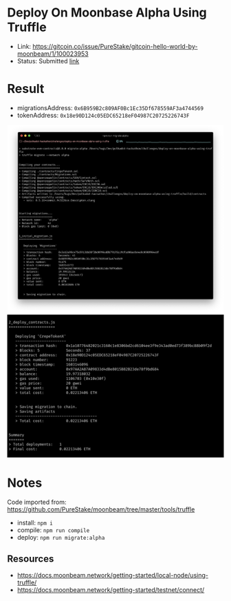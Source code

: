# Deploy On Moonbase Alpha Using Truffle

- Link: https://gitcoin.co/issue/PureStake/gitcoin-hello-world-by-moonbeam/1/100023953
- Status: Submitted [link](./addresses.txt)

# Result

- migrationsAddress: `0x6B959B2c809AF0Bc1Ec35Df678559AF3a4744569`
- tokenAddress: `0x18e90D124c05EDC65218eF04987C20725226743F`

![migrations](./docs/deployMigrations.png "deploy migrations")
![token](./docs/token.png "deploy token")

# Notes

Code imported from: https://github.com/PureStake/moonbeam/tree/master/tools/truffle

- install: `npm i`
- compile: `npm run compile`
- deploy: `npm run migrate:alpha`

## Resources

- https://docs.moonbeam.network/getting-started/local-node/using-truffle/
- https://docs.moonbeam.network/getting-started/testnet/connect/
